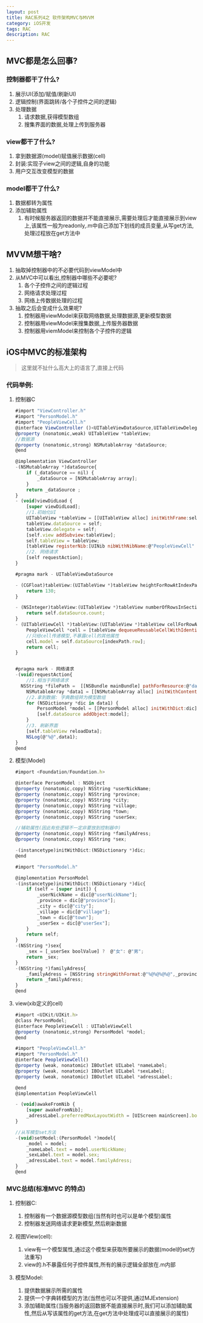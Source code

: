```yaml
---
layout: post
title: RAC系列4之 软件架构MVC与MVVM
category: iOS开发
tags: RAC
description: RAC
---
```


## MVC都是怎么回事?
### 控制器都干了什么?
1. 展示UI(添加/赋值/刷新UI)
2. 逻辑控制(界面跳转/各个子控件之间的逻辑)
3. 处理数据
    1. 请求数据,获得模型数组
    2. 搜集界面的数据,处理上传到服务器

### view都干了什么?
1. 拿到数据源(model)赋值展示数据(cell)
2. 封装:实现子view之间的逻辑,自身的功能
3. 用户交互改变模型的数据

### model都干了什么?
1. 数据都转为属性
2. 添加辅助属性
    1. 有时候服务器返回的数据并不能直接展示,需要处理后才能直接展示到view上,该属性一般为readonly,.m中自己添加下划线的成员变量,从写get方法,处理过程放在get方法中

## MVVM想干啥?
1. 抽取掉控制器中的不必要代码到viewModel中
2. 从MVC中可以看出,控制器中哪些不必要呢?
    1. 各个子控件之间的逻辑过程
    2. 网络请求处理过程
    3. 网络上传数据处理的过程
3. 抽取之后会变成什么效果呢?
    1. 控制器用viewModel来获取网络数据,处理数据源,更新模型数据
    2. 控制器用viewModel来搜集数据,上传服务器数据
    3. 控制器用viemModel来控制各个子控件的逻辑

## iOS中MVC的标准架构
> 这里就不扯什么高大上的语言了,直接上代码

### 代码举例:
1. 控制器C

    ```javascript
    #import "ViewController.h"
    #import "PersonModel.h"
    #import "PeopleViewCell.h"
    @interface ViewController ()<UITableViewDataSource,UITableViewDelegate>
    @property (nonatomic,weak) UITableView *tableView;
    //数据源
    @property (nonatomic,strong) NSMutableArray *dataSource;
    @end
    
    @implementation ViewController
    -(NSMutableArray *)dataSource{
        if (_dataSource == nil) {
            _dataSource = [NSMutableArray array];
        }
        return _dataSource ;
    }
    - (void)viewDidLoad {
        [super viewDidLoad];
        //1.初始化UI
        UITableView *tableView = [[UITableView alloc] initWithFrame:self.view.bounds];
        tableView.dataSource = self;
        tableView.delegate = self;
        [self.view addSubview:tableView];
        self.tableView = tableView;
        [tableView registerNib:[UINib nibWithNibName:@"PeopleViewCell" bundle:nil] forCellReuseIdentifier:@"PeopleViewCell"];
        //2. 网络请求
        [self requestAction];
    }
    
    #pragma mark - UITableViewDataSource
    
    - (CGFloat)tableView:(UITableView *)tableView heightForRowAtIndexPath:(NSIndexPath *)indexPath{
        return 130;
    }
    
    - (NSInteger)tableView:(UITableView *)tableView numberOfRowsInSection:(NSInteger)section{
        return self.dataSource.count;
    }
    - (UITableViewCell *)tableView:(UITableView *)tableView cellForRowAtIndexPath:(NSIndexPath *)indexPath{
        PeopleViewCell *cell = [tableView dequeueReusableCellWithIdentifier:@"PeopleViewCell"];
        //只给cell传递模型,不暴露cell的其他属性
        cell.model = self.dataSource[indexPath.row];
        return cell;
    }
    
    
    #pragma mark - 网络请求
    -(void)requestAction{
        //1.相当于网络请求
      NSString *filePath =  [[NSBundle mainBundle] pathForResource:@"data.plist" ofType:nil];
        NSMutableArray *data1 = [[NSMutableArray alloc] initWithContentsOfFile:filePath];
        //2.拿到数据: 字典数组转为模型数组
        for (NSDictionary *dic in data1) {
            PersonModel *model = [[PersonModel alloc] initWithDict:dic];
            [self.dataSource addObject:model];
        }
        //3. 刷新界面
        [self.tableView reloadData];
        NSLog(@"%@",data1);
    }
    @end
    ```

2. 模型(Model)

    ```javascript
    #import <Foundation/Foundation.h>
    
    @interface PersonModel : NSObject
    @property (nonatomic,copy) NSString *userNickName;
    @property (nonatomic,copy) NSString *province;
    @property (nonatomic,copy) NSString *city;
    @property (nonatomic,copy) NSString *village;
    @property (nonatomic,copy) NSString *town;
    @property (nonatomic,copy) NSString *userSex;
    
    //辅助属性(因此有些逻辑不一定非要放到控制器中)
    @property (nonatomic,copy) NSString *familyAdress;
    @property (nonatomic,copy) NSString *sex;
    
    -(instancetype)initWithDict:(NSDictionary *)dic;
    @end
    
    #import "PersonModel.h"
    
    @implementation PersonModel
    -(instancetype)initWithDict:(NSDictionary *)dic{
        if (self = [super init]) {
            _userNickName = dic[@"userNickName"];
            _province = dic[@"province"];
            _city = dic[@"city"];
            _village = dic[@"village"];
            _town = dic[@"town"];
            _userSex = dic[@"userSex"];
        }
        return self;
    }
    -(NSString *)sex{
        _sex = [_userSex boolValue] ?  @"女": @"男";
        return _sex;
    }
    -(NSString *)familyAdress{
        _familyAdress = [NSString stringWithFormat:@"%@%@%@%@",_province,_city,_village,_town];
        return _familyAdress;
    }
    @end
    ```
    
3. view(xib定义的cell)

    ```javascript
    #import <UIKit/UIKit.h>
    @class PersonModel;
    @interface PeopleViewCell : UITableViewCell
    @property (nonatomic,strong) PersonModel *model;
    @end

    #import "PeopleViewCell.h"
    #import "PersonModel.h"
    @interface PeopleViewCell()
    @property (weak, nonatomic) IBOutlet UILabel *nameLabel;
    @property (weak, nonatomic) IBOutlet UILabel *sexLabel;
    @property (weak, nonatomic) IBOutlet UILabel *adressLabel;
    
    @end
    @implementation PeopleViewCell
    
    - (void)awakeFromNib {
        [super awakeFromNib];
        _adressLabel.preferredMaxLayoutWidth = [UIScreen mainScreen].bounds.size.width - 15;
    }
    
    //从写模型set方法
    -(void)setModel:(PersonModel *)model{
        _model = model;
        _nameLabel.text = model.userNickName;
        _sexLabel.text = model.sex;
        _adressLabel.text = model.familyAdress;
    }
    @end

    ```
### MVC总结(标准MVC 的特点)
1. 控制器C:
    1. 控制器有一个数据源模型数组(当然有时也可以是单个模型)属性
    2. 控制器发送网络请求更新模型,然后刷新数据
 
2. 视图View(cell):
    1. view有一个模型属性,通过这个模型来获取所要展示的数据(model的set方法重写)
    2. view的.h不暴露任何子控件属性,所有的展示逻辑全部放在.m内部
3. 模型Model:
    1. 提供数据展示所需的属性
    2. 提供一个字典转模型的方法(当然也可以不提供,通过MJExtension)
    3. 添加辅助属性(当服务器的返回数据不能直接展示时,我们可以添加辅助属性,然后从写该属性的get方法,在get方法中处理成可以直接展示的属性)


